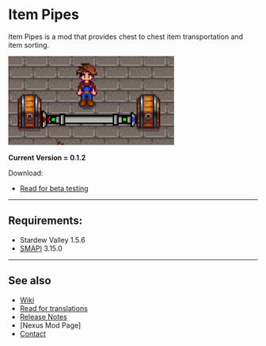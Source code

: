 # Item Pipes
Item Pipes is a mod that provides chest to chest item transportation and item sorting.

![Alt Text](gifs/simpleItemSending.gif)

**Current Version = 0.1.2**

Download:
- [Read for beta testing](testing.md)

---

## Requirements:
- Stardew Valley 1.5.6
- [SMAPI](https://smapi.io/) 3.15.0

---

## See also
- [Wiki](wiki.md)
- [Read for translations](translations.md)
- [Release Notes](release-notes.md)
- [Nexus Mod Page]
- [Contact](https://twitter.com/madded__)
